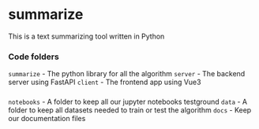 # summarize

This is a text summarizing tool written in Python

### Code folders

`summarize` - The python library for all the algorithm
`server` - The backend server using FastAPI
`client` - The frontend app using Vue3

###

`notebooks` - A folder to keep all our jupyter notebooks testground
`data` - A folder to keep all datasets needed to train or test the algorithm
`docs` - Keep our documentation files
